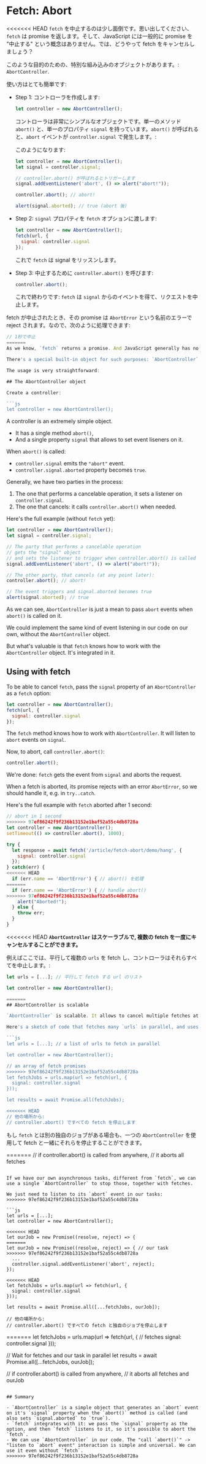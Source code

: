 
# Fetch: Abort

<<<<<<< HEAD
`fetch` を中止するのは少し面倒です。思い出してください、`fetch` は promise を返します。そして、JavaScript には一般的に promise を "中止する" という概念はありません。では、どうやって fetch をキャンセルしましょう？

このような目的のための、特別な組み込みのオブジェクトがあります。:
`AbortController`.

使い方はとても簡単です:

- Step 1: コントローラを作成します:

    ```js
    let controller = new AbortController();
    ```

    コントローラは非常にシンプルなオブジェクトです。単一のメソッド `abort()` と、単一のプロパティ `signal` を持っています。`abort()` が呼ばれると、`abort` イベントが `controller.signal` で発生します。:

    このようになります:

    ```js run
    let controller = new AbortController();
    let signal = controller.signal;

    // controller.abort() が呼ばれるとトリガーします
    signal.addEventListener('abort', () => alert("abort!"));

    controller.abort(); // abort!

    alert(signal.aborted); // true (abort 後)
    ```

- Step 2: `signal` プロパティを `fetch` オプションに渡します:

    ```js
    let controller = new AbortController();
    fetch(url, {
      signal: controller.signal
    });
    ```

    これで `fetch` は signal をリッスンします。

- Step 3: 中止するために `controller.abort()` を呼びます:

    ```js
    controller.abort();
    ```

    これで終わりです: `fetch` は `signal` からのイベントを得て、リクエストを中止します。

fetch が中止されたとき、その promise は `AbortError` という名前のエラーで reject されます。なので、次のように処理できます:

```js run async
// 1秒で中止
=======
As we know, `fetch` returns a promise. And JavaScript generally has no concept of "aborting" a promise. So how can we cancel an ongoing `fetch`? E.g. if the user actions on our site indicate that the `fetch` isn't needed any more.

There's a special built-in object for such purposes: `AbortController`. It can be used to abort not only `fetch`, but other asynchronous tasks as well.

The usage is very straightforward:

## The AbortController object

Create a controller:

```js
let controller = new AbortController();
```

A controller is an extremely simple object.

- It has a single method `abort()`,
- And a single property `signal` that allows to set event liseners on it.

When `abort()` is called:
- `controller.signal` emits the `"abort"` event.
- `controller.signal.aborted` property becomes `true`.

Generally, we have two parties in the process: 
1. The one that performs a cancelable operation, it sets a listener on `controller.signal`.
2. The one that cancels: it calls `controller.abort()` when needed.

Here's the full example (without `fetch` yet):

```js run
let controller = new AbortController();
let signal = controller.signal;

// The party that performs a cancelable operation 
// gets the "signal" object
// and sets the listener to trigger when controller.abort() is called
signal.addEventListener('abort', () => alert("abort!"));

// The other party, that cancels (at any point later):
controller.abort(); // abort!

// The event triggers and signal.aborted becomes true
alert(signal.aborted); // true
```

As we can see, `AbortController` is just a mean to pass `abort` events when `abort()` is called on it.

We could implement the same kind of event listening in our code on our own, without the `AbortController` object.

But what's valuable is that `fetch` knows how to work with the `AbortController` object. It's integrated in it.

## Using with fetch

To be able to cancel `fetch`, pass the `signal` property of an `AbortController` as a `fetch` option:

```js
let controller = new AbortController();
fetch(url, {
  signal: controller.signal
});
```

The `fetch` method knows how to work with `AbortController`. It will listen to `abort` events on `signal`.

Now, to abort, call `controller.abort()`:

```js
controller.abort();
```

We're done: `fetch` gets the event from `signal` and aborts the request.

When a fetch is aborted, its promise rejects with an error `AbortError`, so we should handle it, e.g. in `try..catch`.

Here's the full example with `fetch` aborted after 1 second:

```js run async
// abort in 1 second
>>>>>>> 97ef86242f9f236b13152e1baf52a55c4db8728a
let controller = new AbortController();
setTimeout(() => controller.abort(), 1000);

try {
  let response = await fetch('/article/fetch-abort/demo/hang', {
    signal: controller.signal
  });
} catch(err) {
<<<<<<< HEAD
  if (err.name == 'AbortError') { // abort() を処理
=======
  if (err.name == 'AbortError') { // handle abort()
>>>>>>> 97ef86242f9f236b13152e1baf52a55c4db8728a
    alert("Aborted!");
  } else {
    throw err;
  }
}
```

<<<<<<< HEAD
**`AbortController` はスケーラブルで, 複数の fetch を一度にキャンセルすることができます。**

例えばここでは、平行して複数の `urls` を fetch し、コントローラはそれらすべてを中止します。:

```js
let urls = [...]; // 平行して fetch する url のリスト

let controller = new AbortController();

=======
## AbortController is scalable

`AbortController` is scalable. It allows to cancel multiple fetches at once.

Here's a sketch of code that fetches many `urls` in parallel, and uses a single controller to abort them all:

```js
let urls = [...]; // a list of urls to fetch in parallel

let controller = new AbortController();

// an array of fetch promises
>>>>>>> 97ef86242f9f236b13152e1baf52a55c4db8728a
let fetchJobs = urls.map(url => fetch(url, {
  signal: controller.signal
}));

let results = await Promise.all(fetchJobs);

<<<<<<< HEAD
// 他の場所から:
// controller.abort() ですべての fetch を停止します
```

もし `fetch` とは別の独自のジョブがある場合も、一つの `AbortController` を使用して fetch と一緒にそれらを停止することができます。

=======
// if controller.abort() is called from anywhere,
// it aborts all fetches
```

If we have our own asynchronous tasks, different from `fetch`, we can use a single `AbortController` to stop those, together with fetches.

We just need to listen to its `abort` event in our tasks:
>>>>>>> 97ef86242f9f236b13152e1baf52a55c4db8728a

```js
let urls = [...];
let controller = new AbortController();

<<<<<<< HEAD
let ourJob = new Promise((resolve, reject) => {
=======
let ourJob = new Promise((resolve, reject) => { // our task
>>>>>>> 97ef86242f9f236b13152e1baf52a55c4db8728a
  ...
  controller.signal.addEventListener('abort', reject);
});

<<<<<<< HEAD
let fetchJobs = urls.map(url => fetch(url, {
  signal: controller.signal
}));

let results = await Promise.all([...fetchJobs, ourJob]);

// 他の場所から:
// controller.abort() ですべての fetch と独自のジョブを停止します
```
=======
let fetchJobs = urls.map(url => fetch(url, { // fetches
  signal: controller.signal
}));

// Wait for fetches and our task in parallel
let results = await Promise.all([...fetchJobs, ourJob]);

// if controller.abort() is called from anywhere,
// it aborts all fetches and ourJob
```

## Summary

- `AbortController` is a simple object that generates an `abort` event on it's `signal` property when the `abort()` method is called (and also sets `signal.aborted` to `true`).
- `fetch` integrates with it: we pass the `signal` property as the option, and then `fetch` listens to it, so it's possible to abort the `fetch`.
- We can use `AbortController` in our code. The "call `abort()`" -> "listen to `abort` event" interaction is simple and universal. We can use it even without `fetch`.
>>>>>>> 97ef86242f9f236b13152e1baf52a55c4db8728a
